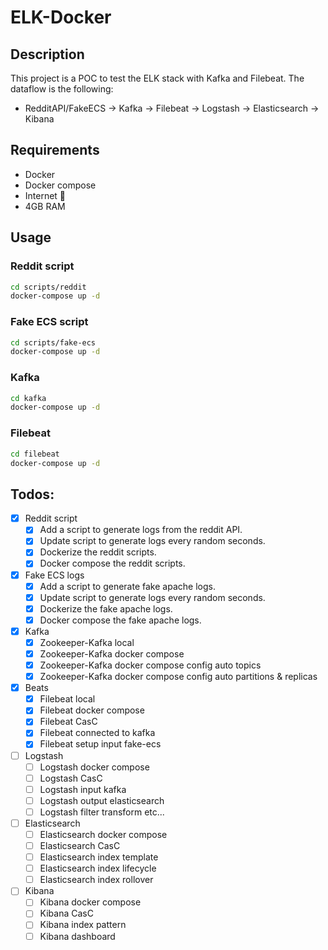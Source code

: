 # ELK-Docker

## Description
This project is a POC to test the ELK stack with Kafka and Filebeat.
The dataflow is the following:
- RedditAPI/FakeECS  -> Kafka -> Filebeat -> Logstash -> Elasticsearch -> Kibana

## Requirements
- Docker
- Docker compose
- Internet 🤖
- 4GB RAM

## Usage
### Reddit script
```bash
cd scripts/reddit
docker-compose up -d
```

### Fake ECS script
```bash
cd scripts/fake-ecs
docker-compose up -d
```

### Kafka
```bash
cd kafka
docker-compose up -d
```

### Filebeat
```bash
cd filebeat
docker-compose up -d
```


## Todos:
- [x] Reddit script
    - [x] Add a script to generate logs from the reddit API.
    - [x] Update script to generate logs every random seconds.
    - [x] Dockerize the reddit scripts.
    - [x] Docker compose the reddit scripts.
- [x] Fake ECS logs
    - [x] Add a script to generate fake apache logs.
    - [x] Update script to generate logs every random seconds.
    - [x] Dockerize the fake apache logs. 
    - [x] Docker compose the fake apache logs.
- [x] Kafka
    - [x] Zookeeper-Kafka local
    - [x] Zookeeper-Kafka docker compose
    - [x] Zookeeper-Kafka docker compose config auto topics
    - [x] Zookeeper-Kafka docker compose config auto partitions & replicas
- [x] Beats
    - [x] Filebeat local
    - [x] Filebeat docker compose
    - [x] Filebeat CasC 
    - [x] Filebeat connected to kafka
    - [x] Filebeat setup input fake-ecs
- [ ] Logstash
    - [ ] Logstash docker compose
    - [ ] Logstash CasC
    - [ ] Logstash input kafka
    - [ ] Logstash output elasticsearch
    - [ ] Logstash filter transform etc...
- [ ] Elasticsearch
    - [ ] Elasticsearch docker compose
    - [ ] Elasticsearch CasC
    - [ ] Elasticsearch index template
    - [ ] Elasticsearch index lifecycle
    - [ ] Elasticsearch index rollover
- [ ] Kibana
    - [ ] Kibana docker compose
    - [ ] Kibana CasC
    - [ ] Kibana index pattern
    - [ ] Kibana dashboard